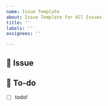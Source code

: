 ```yaml
---
name: Issue Template
about: Issue Template for All Issues
title: ''
labels: ''
assignees: ''

---
```


## 📌 Issue
<!-- 이슈에 대해 간략하게 설명해주세요 -->

## 📝 To-do
<!-- 진행할 작업에 대해 적어주세요 -->
- [ ] todo!
